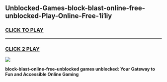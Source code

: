 
## Unblocked-Games-block-blast-online-free-unblocked-Play-Online-Free-1i1iy
<h3>
<a href="https://premium76.site?title=block-blast-online-free-unblocked&ref=26A">CLICK TO PLAY</a></h3>
<hr>

<h3>
<a href="https://premium76.site?title=block-blast-online-free-unblocked&ref=26A">CLICK 2 PLAY</a>
  
</h3>

<a href="https://premium76.site?title=block-blast-online-free-unblocked&ref=26A"><img src="https://clearcache.store/games.png"></a>


**block-blast-online-free-unblocked games unblocked: Your Gateway to Fun and Accessible Online Gaming**
